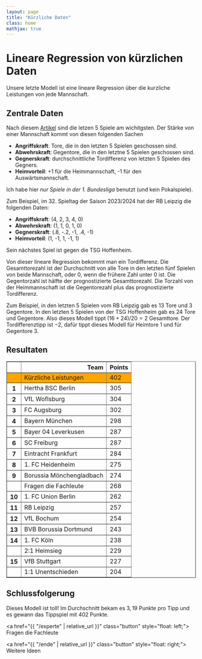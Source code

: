```yaml
---
layout: page
title: "Kürzliche Daten"
class: home
mathjax: true
---
```


# Lineare Regression von kürzlichen Daten

Unsere letzte Modell ist eine lineare Regression über die kurzliche Leistungen von jede Mannschaft.

## Zentrale Daten

Nach diesem <a href="https://arxiv.org/pdf/2309.14807">Artikel</a> sind die letzen 5 Spiele am wichitgsten.
Der Stärke von einer Mannschaft kommt von diesen folgenden Sachen
- **Angriffskraft**: Tore, die in den letzten 5 Spielen geschossen sind.
- **Abwehrskraft**: Gegentore, die in den letztne 5 Spielen geschossen sind.
- **Gegnerskraft**: durchschnittliche Tordifferenz von letzten 5 Spielen des Gegners.
- **Heimvorteil**: +1 für die Heimmannschaft, -1 für den Auswärtsmannschaft.

Ich habe hier *nur Spiele in der 1. Bundesliga* benutzt (und kein Pokalspiele).

Zum Beispiel, im 32. Spieltag der Saison 2023/2024 hat der RB Leipzig die folgenden Daten:
- **Angriffskraft**: (4, 2, 3, 4, 0)
- **Abwehrskraft**: (1, 1, 0, 1, 0)
- **Gegnerskraft**: (.8, -.2, -1, .4, -1)
- **Heimvorteil**: (1, -1, 1, -1, 1)

Sein nächstes Spiel ist gegen die TSG Hoffenheim.

Von dieser lineare Regression bekommt man ein Tordifferenz.
Die Gesamttorezahl ist der Durchschnitt von alle Tore in den letzten fünf Spielen von beide Mannschaft, oder 0, wenn die frühere Zahl unter 0 ist.
Die Gegentorzahl ist hälfte der prognostizierte Gesamttorezahl.
Die Torzahl von der Heimmannschaft ist die Gegentorezahl plus das prognostizierte Tordifferenz.

Zum Beispiel, in den letzten 5 Spielen vom RB Leipzig gab es 13 Tore und 3 Gegentore. 
In den letzten 5 Spielen von der TSG Hoffenheim gab es 24 Tore und Gegentore.
Also dieses Modell tippt $(16 + 24)/20 = 2$ Gesamttore.
Der Tordifferenztipp ist $-2$, dafür tippt dieses Modell für Heimtore $1$ und für Gegentore $3$.

## Resultaten

<table border="1" class="dataframe rendered_html" align="center">
  <thead>
    <tr style="text-align: right;">
      <th></th>
      <th>Team</th>
      <th>Points</th>
    </tr>
  </thead>
  <tbody>
    <tr style="background: orange">
      <th></th>
      <td>Kürzliche Leistungen</td>
      <td>402</td>
    </tr>
    <tr>
      <th>1</th>
      <td>Hertha BSC Berlin</td>
      <td>305</td>
    </tr>
    <tr>
      <th>2</th>
      <td>VfL Woflsburg</td>
      <td>304</td>
    </tr>
    <tr>
      <th>3</th>
      <td>FC Augsburg</td>
      <td>302</td>
    </tr>
    <tr>
      <th>4</th>
      <td>Bayern München</td>
      <td>298</td>
    </tr>
    <tr>
      <th>5</th>
      <td>Bayer 04 Leverkusen</td>
      <td>287</td>
    </tr>
    <tr>
      <th>6</th>
      <td>SC Freiburg</td>
      <td>287</td>
    </tr>
    <tr>
      <th>7</th>
      <td>Eintracht Frankfurt</td>
      <td>284</td>
    </tr>
    <tr>
      <th>8</th>
      <td>1. FC Heidenheim</td>
      <td>275</td>
    </tr>
    <tr>
      <th>9</th>
      <td>Borussia Mönchengladbach</td>
      <td>274</td>
    </tr>
    <tr>
      <th></th>
      <td>Fragen die Fachleute</td>
      <td>268</td>
    </tr>
    <tr>
      <th>10</th>
      <td>1. FC Union Berlin</td>
      <td>262</td>
    </tr>
    <tr>
      <th>11</th>
      <td>RB Leipzig</td>
      <td>257</td>
    </tr>
    <tr>
      <th>12</th>
      <td>VfL Bochum</td>
      <td>254</td>
    </tr>
    <tr>
      <th>13</th>
      <td>BVB Borussia Dortmund</td>
      <td>243</td>
    </tr>
    <tr>
      <th>14</th>
      <td>1. FC Köln</td>
      <td>238</td>
    </tr>
    <tr>
      <th></th>
      <td>2:1 Heimsieg</td>
      <td>229</td>
    </tr>
    <tr>
      <th>15</th>
      <td>VfB Stuttgart</td>
      <td>227</td>
    </tr>
    <tr>
      <th></th>
      <td>1:1 Unentschieden</td>
      <td>204</td>
    </tr>
  </tbody>
</table>

## Schlussfolgerung

Dieses Modell ist toll! Im Durchschnitt bekam es $3,19$ Punkte pro Tipp und es gewann das Tippspiel mit 402 Punkte.

<a href="{{ "/experte" | relative_url }}" class="button" style="float: left;">
  <i class="fas fa-chevron-circle-left"></i>
  Fragen die Fachleute
</a>

<a href="{{ "/ende" | relative_url }}" class="button" style="float: right;">
  <i class="fas fa-chevron-circle-right"></i>
  Weitere Ideen
</a>